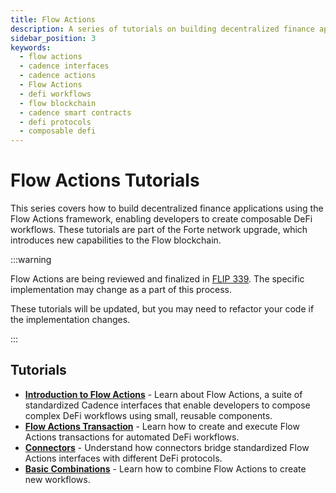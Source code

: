 ```yaml
---
title: Flow Actions
description: A series of tutorials on building decentralized finance applications using the Flow Actions framework.
sidebar_position: 3
keywords:
  - flow actions
  - cadence interfaces
  - cadence actions
  - Flow Actions
  - defi workflows
  - flow blockchain
  - cadence smart contracts
  - defi protocols
  - composable defi
---
```


# Flow Actions Tutorials

This series covers how to build decentralized finance applications using the Flow Actions framework, enabling developers to create composable DeFi workflows. These tutorials are part of the Forte network upgrade, which introduces new capabilities to the Flow blockchain.

:::warning

Flow Actions are being reviewed and finalized in [FLIP 339]. The specific implementation may change as a part of this process.

These tutorials will be updated, but you may need to refactor your code if the implementation changes.

:::

## Tutorials

- **[Introduction to Flow Actions]** - Learn about Flow Actions, a suite of standardized Cadence interfaces that enable developers to compose complex DeFi workflows using small, reusable components.
- **[Flow Actions Transaction]** - Learn how to create and execute Flow Actions transactions for automated DeFi workflows.
- **[Connectors]** - Understand how connectors bridge standardized Flow Actions interfaces with different DeFi protocols.
- **[Basic Combinations]** - Learn how to combine Flow Actions to create new workflows.

<!-- Relative links, will not render on page -->

[FLIP 339]: https://github.com/onflow/flips/pull/339/files
[Introduction to Flow Actions]: ./intro-to-flow-actions.md
[Flow Actions Transaction]: ./flow-actions-transaction.md
[Connectors]: ./connectors.md
[Basic Combinations]: ./basic-combinations.md
